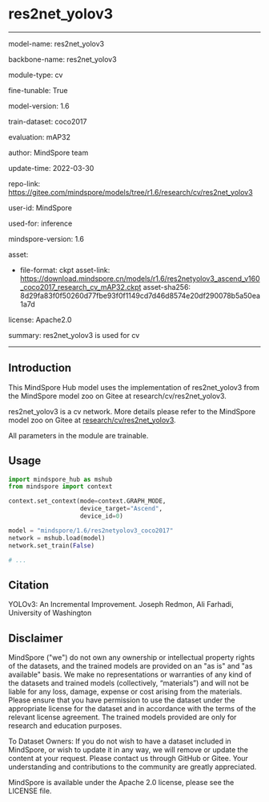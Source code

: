 # res2net_yolov3

---

model-name: res2net_yolov3

backbone-name: res2net_yolov3

module-type: cv

fine-tunable: True

model-version: 1.6

train-dataset: coco2017

evaluation: mAP32

author: MindSpore team

update-time: 2022-03-30

repo-link: <https://gitee.com/mindspore/models/tree/r1.6/research/cv/res2net_yolov3>

user-id: MindSpore

used-for: inference

mindspore-version: 1.6

asset:

-
    file-format: ckpt
    asset-link: <https://download.mindspore.cn/models/r1.6/res2netyolov3_ascend_v160_coco2017_research_cv_mAP32.ckpt>
    asset-sha256: 8d29fa83f0f50260d77fbe93f0f1149cd7d46d8574e20df290078b5a50ea1a7d

license: Apache2.0

summary: res2net_yolov3 is used for cv

---

## Introduction

This MindSpore Hub model uses the implementation of res2net_yolov3 from the MindSpore model zoo on Gitee at research/cv/res2net_yolov3.

res2net_yolov3 is a cv network. More details please refer to the MindSpore model zoo on Gitee at [research/cv/res2net_yolov3](https://gitee.com/mindspore/models/blob/r1.6/research/cv/res2net_yolov3/README.md).

All parameters in the module are trainable.

## Usage

```python
import mindspore_hub as mshub
from mindspore import context

context.set_context(mode=context.GRAPH_MODE,
                    device_target="Ascend",
                    device_id=0)

model = "mindspore/1.6/res2netyolov3_coco2017"
network = mshub.load(model)
network.set_train(False)

# ...
```

## Citation

YOLOv3: An Incremental Improvement. Joseph Redmon, Ali Farhadi, University of Washington

## Disclaimer

MindSpore ("we") do not own any ownership or intellectual property rights of the datasets, and the trained models are provided on an "as is" and "as available" basis. We make no representations or warranties of any kind of the datasets and trained models (collectively, “materials”) and will not be liable for any loss, damage, expense or cost arising from the materials. Please ensure that you have permission to use the dataset under the appropriate license for the dataset and in accordance with the terms of the relevant license agreement. The trained models provided are only for research and education purposes.

To Dataset Owners: If you do not wish to have a dataset included in MindSpore, or wish to update it in any way, we will remove or update the content at your request. Please contact us through GitHub or Gitee. Your understanding and contributions to the community are greatly appreciated.

MindSpore is available under the Apache 2.0 license, please see the LICENSE file.

